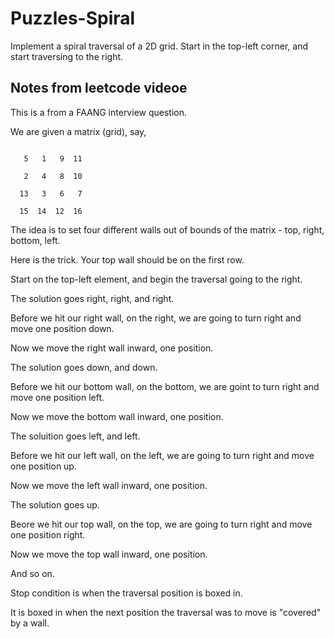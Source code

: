 # Puzzles-Spiral

Implement a spiral traversal of a 2D grid. Start in the top-left corner, and start traversing to the right.

## Notes from leetcode videoe

This is a from a FAANG interview question.

We are given a matrix (grid), say, 
```

   5   1   9  11

   2   4   8  10

  13   3   6   7

  15  14  12  16

```
The idea is to set four different walls out of bounds of the matrix - top, right, bottom, left.

Here is the trick. Your top wall should be on the first row.

Start on the top-left element, and begin the traversal going to the right.

The solution goes right, right, and right.

Before we hit our right wall, on the right, we are going to turn right and move one position down.

Now we move the right wall inward, one position.

The solution goes down, and down.

Before we hit our bottom wall, on the bottom, we are goint to turn right and move one position left.

Now we move the bottom wall inward, one position.

The soluition goes left, and left.

Before we hit our left wall, on the left, we are going to turn right and move one position up.

Now we move the left wall inward, one position.

The solution goes up.

Beore we hit our top wall, on the top, we are going to turn right and move one position right.

Now we move the top wall inward, one position.

And so on.

Stop condition is when the traversal position is boxed in.

It is boxed in when the next position the traversal was to move is "covered" by a wall.
